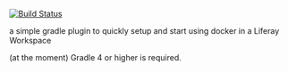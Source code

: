 [![Build Status](https://travis-ci.org/triberay/gradle-liferay-docker-plugin.svg?branch=master)](https://travis-ci.org/triberay/gradle-liferay-docker-plugin)

a simple gradle plugin to quickly setup and start using docker in a Liferay Workspace


(at the moment) Gradle 4 or higher is required.